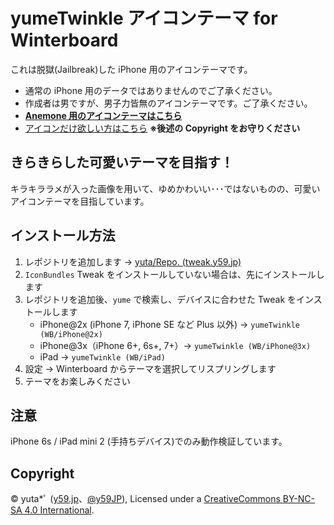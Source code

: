 yumeTwinkle アイコンテーマ for Winterboard
=======================================================================

これは脱獄(Jailbreak)した iPhone 用のアイコンテーマです。

* 通常の iPhone 用のデータではありませんのでご了承ください。
* 作成者は男ですが、男子力皆無のアイコンテーマです。ご了承ください。
* __[Anemone 用のアイコンテーマはこちら](https://github.com/y59/yumeTwinkle.Anemone)__
* [アイコンだけ欲しい方はこちら](https://link.y59.jp/yumeTwinkle/Pic?via=GitHub/yumeTwinkle) **※後述の Copyright をお守りください**


## きらきらした可愛いテーマを目指す！

キラキララメが入った画像を用いて、ゆめかわいい･･･ではないものの、可愛いアイコンテーマを目指しています。


## インストール方法

1. レポジトリを追加します → [yuta/Repo. (tweak.y59.jp)](cydia://url/https://cydia.saurik.com/api/share#?source=https://tweak.y59.jp/)
2. `IconBundles` Tweak をインストールしていない場合は、先にインストールします
3. レポジトリを追加後、`yume` で検索し、デバイスに合わせた Tweak をインストールします
	* iPhone@2x (iPhone 7, iPhone SE など Plus 以外) → `yumeTwinkle (WB/iPhone@2x)`
	* iPhone@3x（iPhone 6+, 6s+, 7+）→ `yumeTwinkle (WB/iPhone@3x)`
	* iPad → `yumeTwinkle (WB/iPad)`
4. 設定 → Winterboard からテーマを選択してリスプリングします
5. テーマをお楽しみください


## 注意

iPhone 6s / iPad mini 2 (手持ちデバイス)でのみ動作検証しています。


## Copyright

© yuta*ﾟ ([y59.jp](https://y59.jp/)、[@y59JP](https://link.y59.jp/Twitter?via=GitHub/yumeTwinkle)), Licensed under a [CreativeCommons BY-NC-SA 4.0 International](https://creativecommons.org/licenses/by-nc-sa/4.0/deed.ja).